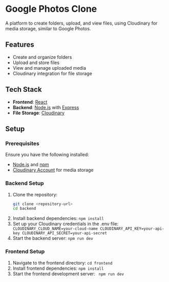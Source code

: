 # Google Photos Clone

A platform to create folders, upload, and view files, using Cloudinary for media storage, similar to Google Photos.

## Features

- Create and organize folders
- Upload and store files
- View and manage uploaded media
- Cloudinary integration for file storage

## Tech Stack

- **Frontend**: [React](https://reactjs.org/)
- **Backend**: [Node.js](https://nodejs.org/) with [Express](https://expressjs.com/)
- **File Storage**: [Cloudinary](https://cloudinary.com/)

## Setup

### Prerequisites

Ensure you have the following installed:

- [Node.js](https://nodejs.org/) and [npm](https://www.npmjs.com/)
- [Cloudinary Account](https://cloudinary.com/) for media storage

### Backend Setup

1. Clone the repository:
   ```bash
   git clone <repository-url>
   cd backend
   ```
2. Install backend dependencies:  ```
  npm install ```
3. Set up your Cloudinary credentials in the .env file: ``` CLOUDINARY_CLOUD_NAME=your-cloud-name
CLOUDINARY_API_KEY=your-api-key
CLOUDINARY_API_SECRET=your-api-secret```
4. Start the backend server: ```
   npm run dev ```

### Frontend Setup
1. Navigate to the frontend directory: ``` cd frontend ```
2. Install frontend dependencies: ``` npm install ```
3. Start the frontend development server: ``` npm run dev```
 

